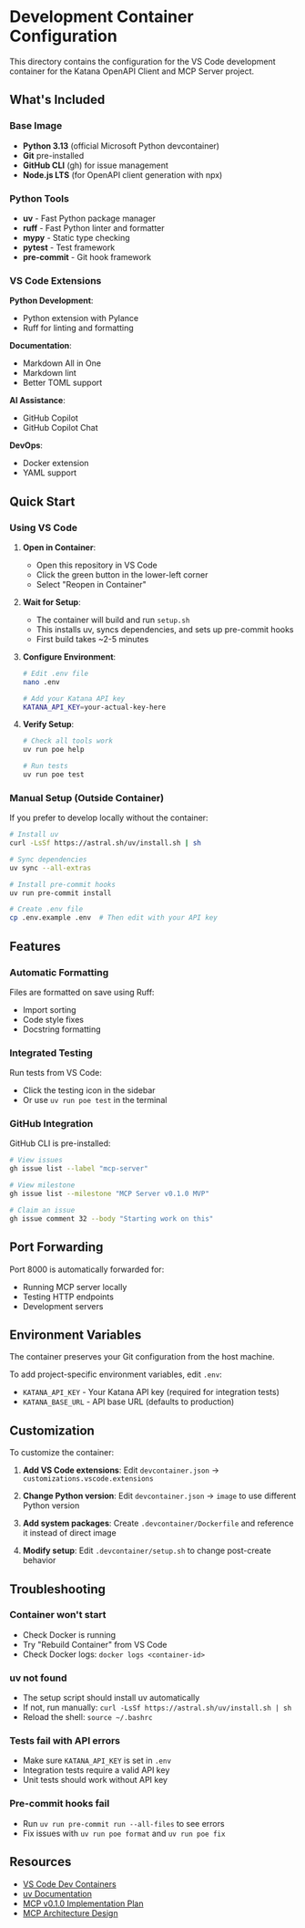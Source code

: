 # Development Container Configuration

This directory contains the configuration for the VS Code development container for the
Katana OpenAPI Client and MCP Server project.

## What's Included

### Base Image

- **Python 3.13** (official Microsoft Python devcontainer)
- **Git** pre-installed
- **GitHub CLI** (gh) for issue management
- **Node.js LTS** (for OpenAPI client generation with npx)

### Python Tools

- **uv** - Fast Python package manager
- **ruff** - Fast Python linter and formatter
- **mypy** - Static type checking
- **pytest** - Test framework
- **pre-commit** - Git hook framework

### VS Code Extensions

**Python Development**:

- Python extension with Pylance
- Ruff for linting and formatting

**Documentation**:

- Markdown All in One
- Markdown lint
- Better TOML support

**AI Assistance**:

- GitHub Copilot
- GitHub Copilot Chat

**DevOps**:

- Docker extension
- YAML support

## Quick Start

### Using VS Code

1. **Open in Container**:

   - Open this repository in VS Code
   - Click the green button in the lower-left corner
   - Select "Reopen in Container"

1. **Wait for Setup**:

   - The container will build and run `setup.sh`
   - This installs uv, syncs dependencies, and sets up pre-commit hooks
   - First build takes ~2-5 minutes

1. **Configure Environment**:

   ```bash
   # Edit .env file
   nano .env

   # Add your Katana API key
   KATANA_API_KEY=your-actual-key-here
   ```

1. **Verify Setup**:

   ```bash
   # Check all tools work
   uv run poe help

   # Run tests
   uv run poe test
   ```

### Manual Setup (Outside Container)

If you prefer to develop locally without the container:

```bash
# Install uv
curl -LsSf https://astral.sh/uv/install.sh | sh

# Sync dependencies
uv sync --all-extras

# Install pre-commit hooks
uv run pre-commit install

# Create .env file
cp .env.example .env  # Then edit with your API key
```

## Features

### Automatic Formatting

Files are formatted on save using Ruff:

- Import sorting
- Code style fixes
- Docstring formatting

### Integrated Testing

Run tests from VS Code:

- Click the testing icon in the sidebar
- Or use `uv run poe test` in the terminal

### GitHub Integration

GitHub CLI is pre-installed:

```bash
# View issues
gh issue list --label "mcp-server"

# View milestone
gh issue list --milestone "MCP Server v0.1.0 MVP"

# Claim an issue
gh issue comment 32 --body "Starting work on this"
```

## Port Forwarding

Port 8000 is automatically forwarded for:

- Running MCP server locally
- Testing HTTP endpoints
- Development servers

## Environment Variables

The container preserves your Git configuration from the host machine.

To add project-specific environment variables, edit `.env`:

- `KATANA_API_KEY` - Your Katana API key (required for integration tests)
- `KATANA_BASE_URL` - API base URL (defaults to production)

## Customization

To customize the container:

1. **Add VS Code extensions**: Edit `devcontainer.json` →
   `customizations.vscode.extensions`

1. **Change Python version**: Edit `devcontainer.json` → `image` to use different Python
   version

1. **Add system packages**: Create `.devcontainer/Dockerfile` and reference it instead
   of direct image

1. **Modify setup**: Edit `.devcontainer/setup.sh` to change post-create behavior

## Troubleshooting

### Container won't start

- Check Docker is running
- Try "Rebuild Container" from VS Code
- Check Docker logs: `docker logs <container-id>`

### uv not found

- The setup script should install uv automatically
- If not, run manually: `curl -LsSf https://astral.sh/uv/install.sh | sh`
- Reload the shell: `source ~/.bashrc`

### Tests fail with API errors

- Make sure `KATANA_API_KEY` is set in `.env`
- Integration tests require a valid API key
- Unit tests should work without API key

### Pre-commit hooks fail

- Run `uv run pre-commit run --all-files` to see errors
- Fix issues with `uv run poe format` and `uv run poe fix`

## Resources

- [VS Code Dev Containers](https://code.visualstudio.com/docs/devcontainers/containers)
- [uv Documentation](https://docs.astral.sh/uv/)
- [MCP v0.1.0 Implementation Plan](../docs/mcp-server/MCP_V0.1.0_IMPLEMENTATION_PLAN.md)
- [MCP Architecture Design](../docs/mcp-server/MCP_ARCHITECTURE_DESIGN.md)

